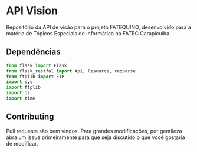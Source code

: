 # API Vision

Repositório da API de visão para o projeto FATEQUINO, desenvolvido para a matéria de Tópicos Especiais de Informática na FATEC Carapicuíba

## Dependências

```python
from flask import Flask
from flask_restful import Api, Resource, reqparse
from ftplib import FTP
import sys
import ftplib
import os
import time
```

## Contributing
Pull requests são bem vindos. Para grandes modificações, por gentileza abra um issue primeiramente para que seja discutido o que você gostaria de modificar.